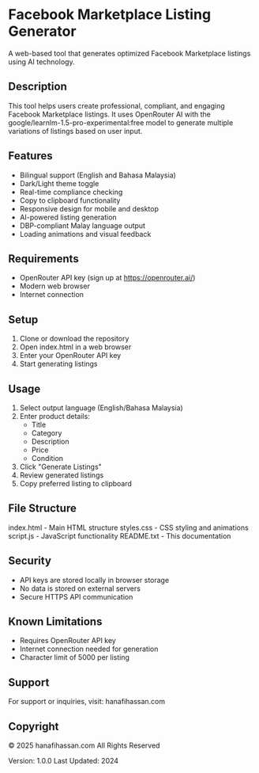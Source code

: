Facebook Marketplace Listing Generator
====================================

A web-based tool that generates optimized Facebook Marketplace listings using AI technology.

Description
-----------
This tool helps users create professional, compliant, and engaging Facebook Marketplace listings. It uses OpenRouter AI with the google/learnlm-1.5-pro-experimental:free model to generate multiple variations of listings based on user input.

Features
--------
- Bilingual support (English and Bahasa Malaysia)
- Dark/Light theme toggle
- Real-time compliance checking
- Copy to clipboard functionality
- Responsive design for mobile and desktop
- AI-powered listing generation
- DBP-compliant Malay language output
- Loading animations and visual feedback

Requirements
-----------
- OpenRouter API key (sign up at https://openrouter.ai/)
- Modern web browser
- Internet connection

Setup
-----
1. Clone or download the repository
2. Open index.html in a web browser
3. Enter your OpenRouter API key
4. Start generating listings

Usage
-----
1. Select output language (English/Bahasa Malaysia)
2. Enter product details:
   - Title
   - Category
   - Description
   - Price
   - Condition
3. Click "Generate Listings"
4. Review generated listings
5. Copy preferred listing to clipboard

File Structure
-------------
index.html    - Main HTML structure
styles.css    - CSS styling and animations
script.js     - JavaScript functionality
README.txt    - This documentation

Security
--------
- API keys are stored locally in browser storage
- No data is stored on external servers
- Secure HTTPS API communication

Known Limitations
----------------
- Requires OpenRouter API key
- Internet connection needed for generation
- Character limit of 5000 per listing

Support
-------
For support or inquiries, visit: hanafihassan.com

Copyright
---------
© 2025 hanafihassan.com
All Rights Reserved

Version: 1.0.0
Last Updated: 2024 
